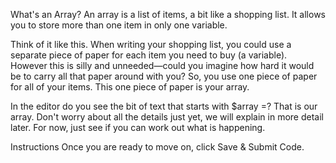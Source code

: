 What's an Array?
An array is a list of items, a bit like a shopping list. It allows you to store more than one item in only one variable.

Think of it like this. When writing your shopping list, you could use a separate piece of paper for each item you need to buy (a variable). However this is silly and unneeded—could you imagine how hard it would be to carry all that paper around with you? So, you use one piece of paper for all of your items. This one piece of paper is your array.

In the editor do you see the bit of text that starts with $array =? That is our array. Don't worry about all the details just yet, we will explain in more detail later. For now, just see if you can work out what is happening.

Instructions
Once you are ready to move on, click Save & Submit Code.
